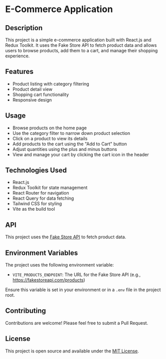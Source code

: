 # E-Commerce Application

## Description

This project is a simple e-commerce application built with React.js and Redux Toolkit. It uses the Fake Store API to fetch product data and allows users to browse products, add them to a cart, and manage their shopping experience.

## Features

- Product listing with category filtering
- Product detail view
- Shopping cart functionality
- Responsive design

## Usage

- Browse products on the home page
- Use the category filter to narrow down product selection
- Click on a product to view its details
- Add products to the cart using the "Add to Cart" button
- Adjust quantities using the plus and minus buttons
- View and manage your cart by clicking the cart icon in the header

## Technologies Used

- React.js
- Redux Toolkit for state management
- React Router for navigation
- React Query for data fetching
- Tailwind CSS for styling
- Vite as the build tool

## API

This project uses the [Fake Store API](https://fakestoreapi.com/) to fetch product data.

## Environment Variables

The project uses the following environment variable:

- `VITE_PRODUCTS_ENDPOINT`: The URL for the Fake Store API (e.g., https://fakestoreapi.com/products)

Ensure this variable is set in your environment or in a `.env` file in the project root.

## Contributing

Contributions are welcome! Please feel free to submit a Pull Request.

## License

This project is open source and available under the [MIT License](LICENSE).
